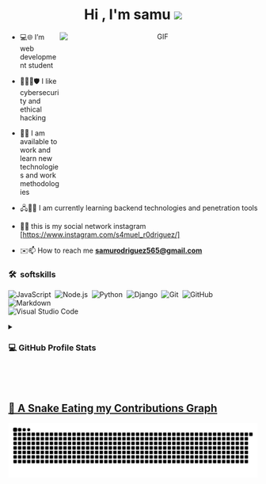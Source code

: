 <h1 align="center">Hi , I'm samu <img src="https://media.giphy.com/media/hvRJCLFzcasrR4ia7z/giphy.gif" width="35"></h1>
<a target="_blank" align="center">
  <img align="right" top="500" height="300" width="400" alt="GIF" src="https://media.giphy.com/media/SWoSkN6DxTszqIKEqv/giphy.gif">
</a>

- 💻🌐 I’m web development student 

- 👨🏻‍💻🛡️ I like cybersecurity and ethical hacking

- 💼🤝 I am available to work and learn new technologies and work methodologies

- 🖧🕵️‍♂️ I am currently learning backend technologies and penetration tools

- 💬📲 this is my social network instagram [https://www.instagram.com/s4muel_r0driguez/]

- ✉️📫 How to reach me **samurodriguez565@gmail.com**



### 🛠 &nbsp;softskills
![JavaScript](https://img.shields.io/badge/-JavaScript-05122A?style=flat&logo=javascript)&nbsp;
![Node.js](https://img.shields.io/badge/-Node.js-05122A?style=flat&logo=node.js)&nbsp;
![Python](https://img.shields.io/badge/-Python-05122A?style=flat&logo=python)&nbsp;
![Django](https://img.shields.io/badge/-Django-05122A?style=flat&logo=django&logoColor=092E20)&nbsp;
![Git](https://img.shields.io/badge/-Git-05122A?style=flat&logo=git)&nbsp;
![GitHub](https://img.shields.io/badge/-GitHub-05122A?style=flat&logo=github)&nbsp;
![Markdown](https://img.shields.io/badge/-Markdown-05122A?style=flat&logo=markdown)\
![Visual Studio Code](https://img.shields.io/badge/-Visual%20Studio%20Code-05122A?style=flat&logo=visual-studio-code&logoColor=007ACC)&nbsp;






<details><summary><h3>💻 GitHub Profile Stats</h3></summary>

----
	
----
	
<div>
  <p align="center">
	<a href="https://github.com/S4muel-Rodriguez">
      		<img src="https://github.com/S4muel-Rodriguez" alt="GitHub Stats" />
  </p>
</div>
</details>

</br></br>
	
## 🐍 A Snake Eating my Contributions Graph
	
<p align = "center">
	<img src = "https://github.com/7oSkaaa/7oSkaaa/blob/output/github-contribution-grid-snake.svg?" alt = "Snake Game"/>
</p>
